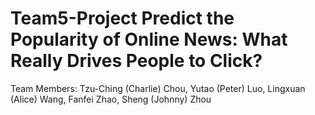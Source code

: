 # Team5-Project Predict the Popularity of Online News: What Really Drives People to Click?
Team Members:
Tzu-Ching (Charlie) Chou, Yutao (Peter) Luo, Lingxuan (Alice) Wang, Fanfei Zhao, Sheng (Johnny) Zhou
